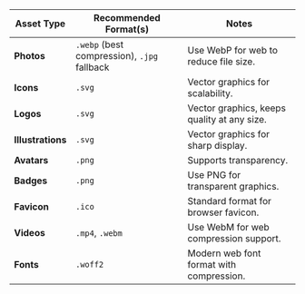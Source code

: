 | Asset Type        | Recommended Format(s)                       | Notes                                       |
| ----------------- | ------------------------------------------- | ------------------------------------------- |
| **Photos**        | `.webp` (best compression), `.jpg` fallback | Use WebP for web to reduce file size.       |
| **Icons**         | `.svg`                                      | Vector graphics for scalability.            |
| **Logos**         | `.svg`                                      | Vector graphics, keeps quality at any size. |
| **Illustrations** | `.svg`                                      | Vector graphics for sharp display.          |
| **Avatars**       | `.png`                                      | Supports transparency.                      |
| **Badges**        | `.png`                                      | Use PNG for transparent graphics.           |
| **Favicon**       | `.ico`                                      | Standard format for browser favicon.        |
| **Videos**        | `.mp4`, `.webm`                             | Use WebM for web compression support.       |
| **Fonts**         | `.woff2`                                    | Modern web font format with compression.    |
